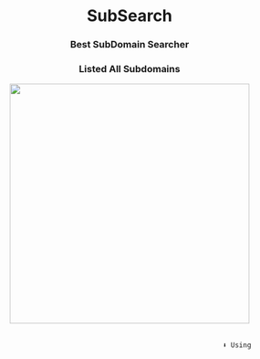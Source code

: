 <h1 align="center"> SubSearch </h1>
<h3 align="center"> Best SubDomain Searcher </h3>
<h3 align="center"> Listed All Subdomains </h3>
<p align= "center"> <kbd> <img  src="https://cdn.discordapp.com/attachments/1087022348164681730/1104517663469879296/sbd.png"width="420"> </kbd><br><br>

                                                              ⬇️ Using
 
